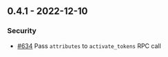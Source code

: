 ## 0.4.1 - 2022-12-10
### Security
* [#634](https://github.com/edgarrmondragon/citric/issues/634) Pass `attributes` to `activate_tokens` RPC call